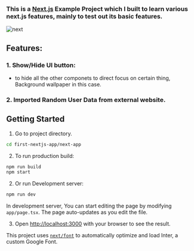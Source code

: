 ### This is a [Next.js](https://nextjs.org/) Example Project which I built to learn various next.js features, mainly to test out its basic features.
![next](https://github.com/user-attachments/assets/d240dca2-62db-4d19-906d-efddc69aadf1)

## Features:
### 1. Show/Hide UI button: 
  - to hide all the other componets to direct focus on certain thing, Background wallpaper in this case.
### 2. Imported Random User Data from external website.

## Getting Started

1. Go to project directory.

```bash
cd first-nextjs-app/next-app
```

2. To run production build:

```bash
npm run build
npm start 
```

2. Or run Development server:

```bash
npm run dev
```

In development server, You can start editing the page by modifying `app/page.tsx`. The page auto-updates as you edit the file.


3. Open [http://localhost:3000](http://localhost:3000) with your browser to see the result.


This project uses [`next/font`](https://nextjs.org/docs/basic-features/font-optimization) to automatically optimize and load Inter, a custom Google Font.

